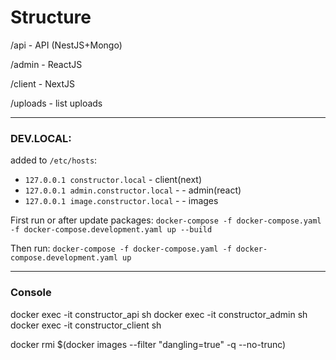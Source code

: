 # Structure

/api - API (NestJS+Mongo)

/admin - ReactJS

/client - NextJS

/uploads - list uploads

---

### DEV.LOCAL:
added to `/etc/hosts`:
* `127.0.0.1 constructor.local` - client(next)
* `127.0.0.1 admin.constructor.local` -  - admin(react)
* `127.0.0.1 image.constructor.local` -  - images

First run or after update packages: `docker-compose -f docker-compose.yaml -f docker-compose.development.yaml up --build`

Then run: `docker-compose -f docker-compose.yaml -f docker-compose.development.yaml up`

---

### Console
docker exec -it constructor_api sh
docker exec -it constructor_admin sh
docker exec -it constructor_client sh



docker rmi $(docker images --filter "dangling=true" -q --no-trunc)

